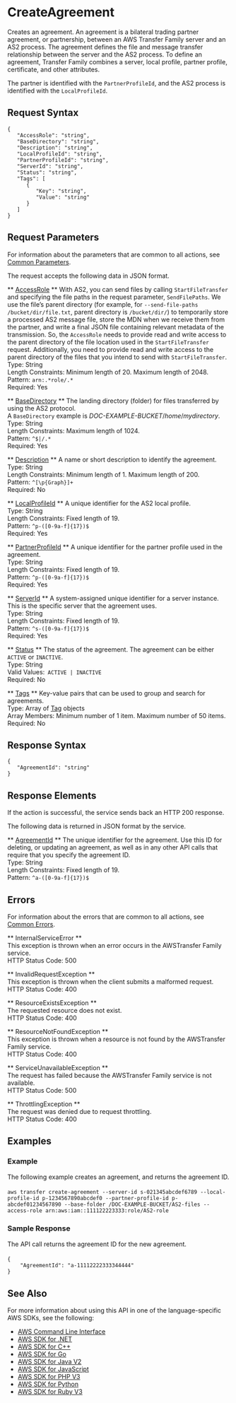 # CreateAgreement<a name="API_CreateAgreement"></a>

Creates an agreement\. An agreement is a bilateral trading partner agreement, or partnership, between an AWS Transfer Family server and an AS2 process\. The agreement defines the file and message transfer relationship between the server and the AS2 process\. To define an agreement, Transfer Family combines a server, local profile, partner profile, certificate, and other attributes\.

The partner is identified with the `PartnerProfileId`, and the AS2 process is identified with the `LocalProfileId`\.

## Request Syntax<a name="API_CreateAgreement_RequestSyntax"></a>

```
{
   "AccessRole": "string",
   "BaseDirectory": "string",
   "Description": "string",
   "LocalProfileId": "string",
   "PartnerProfileId": "string",
   "ServerId": "string",
   "Status": "string",
   "Tags": [ 
      { 
         "Key": "string",
         "Value": "string"
      }
   ]
}
```

## Request Parameters<a name="API_CreateAgreement_RequestParameters"></a>

For information about the parameters that are common to all actions, see [Common Parameters](CommonParameters.md)\.

The request accepts the following data in JSON format\.

 ** [AccessRole](#API_CreateAgreement_RequestSyntax) **   <a name="TransferFamily-CreateAgreement-request-AccessRole"></a>
With AS2, you can send files by calling `StartFileTransfer` and specifying the file paths in the request parameter, `SendFilePaths`\. We use the file’s parent directory \(for example, for `--send-file-paths /bucket/dir/file.txt`, parent directory is `/bucket/dir/`\) to temporarily store a processed AS2 message file, store the MDN when we receive them from the partner, and write a final JSON file containing relevant metadata of the transmission\. So, the `AccessRole` needs to provide read and write access to the parent directory of the file location used in the `StartFileTransfer` request\. Additionally, you need to provide read and write access to the parent directory of the files that you intend to send with `StartFileTransfer`\.  
Type: String  
Length Constraints: Minimum length of 20\. Maximum length of 2048\.  
Pattern: `arn:.*role/.*`   
Required: Yes

 ** [BaseDirectory](#API_CreateAgreement_RequestSyntax) **   <a name="TransferFamily-CreateAgreement-request-BaseDirectory"></a>
The landing directory \(folder\) for files transferred by using the AS2 protocol\.  
A `BaseDirectory` example is *DOC\-EXAMPLE\-BUCKET*/*home*/*mydirectory*\.  
Type: String  
Length Constraints: Maximum length of 1024\.  
Pattern: `^$|/.*`   
Required: Yes

 ** [Description](#API_CreateAgreement_RequestSyntax) **   <a name="TransferFamily-CreateAgreement-request-Description"></a>
A name or short description to identify the agreement\.   
Type: String  
Length Constraints: Minimum length of 1\. Maximum length of 200\.  
Pattern: `^[\p{Graph}]+`   
Required: No

 ** [LocalProfileId](#API_CreateAgreement_RequestSyntax) **   <a name="TransferFamily-CreateAgreement-request-LocalProfileId"></a>
A unique identifier for the AS2 local profile\.  
Type: String  
Length Constraints: Fixed length of 19\.  
Pattern: `^p-([0-9a-f]{17})$`   
Required: Yes

 ** [PartnerProfileId](#API_CreateAgreement_RequestSyntax) **   <a name="TransferFamily-CreateAgreement-request-PartnerProfileId"></a>
A unique identifier for the partner profile used in the agreement\.  
Type: String  
Length Constraints: Fixed length of 19\.  
Pattern: `^p-([0-9a-f]{17})$`   
Required: Yes

 ** [ServerId](#API_CreateAgreement_RequestSyntax) **   <a name="TransferFamily-CreateAgreement-request-ServerId"></a>
A system\-assigned unique identifier for a server instance\. This is the specific server that the agreement uses\.  
Type: String  
Length Constraints: Fixed length of 19\.  
Pattern: `^s-([0-9a-f]{17})$`   
Required: Yes

 ** [Status](#API_CreateAgreement_RequestSyntax) **   <a name="TransferFamily-CreateAgreement-request-Status"></a>
The status of the agreement\. The agreement can be either `ACTIVE` or `INACTIVE`\.  
Type: String  
Valid Values:` ACTIVE | INACTIVE`   
Required: No

 ** [Tags](#API_CreateAgreement_RequestSyntax) **   <a name="TransferFamily-CreateAgreement-request-Tags"></a>
Key\-value pairs that can be used to group and search for agreements\.  
Type: Array of [Tag](API_Tag.md) objects  
Array Members: Minimum number of 1 item\. Maximum number of 50 items\.  
Required: No

## Response Syntax<a name="API_CreateAgreement_ResponseSyntax"></a>

```
{
   "AgreementId": "string"
}
```

## Response Elements<a name="API_CreateAgreement_ResponseElements"></a>

If the action is successful, the service sends back an HTTP 200 response\.

The following data is returned in JSON format by the service\.

 ** [AgreementId](#API_CreateAgreement_ResponseSyntax) **   <a name="TransferFamily-CreateAgreement-response-AgreementId"></a>
The unique identifier for the agreement\. Use this ID for deleting, or updating an agreement, as well as in any other API calls that require that you specify the agreement ID\.  
Type: String  
Length Constraints: Fixed length of 19\.  
Pattern: `^a-([0-9a-f]{17})$` 

## Errors<a name="API_CreateAgreement_Errors"></a>

For information about the errors that are common to all actions, see [Common Errors](CommonErrors.md)\.

 ** InternalServiceError **   
This exception is thrown when an error occurs in the AWSTransfer Family service\.  
HTTP Status Code: 500

 ** InvalidRequestException **   
This exception is thrown when the client submits a malformed request\.  
HTTP Status Code: 400

 ** ResourceExistsException **   
The requested resource does not exist\.  
HTTP Status Code: 400

 ** ResourceNotFoundException **   
This exception is thrown when a resource is not found by the AWSTransfer Family service\.  
HTTP Status Code: 400

 ** ServiceUnavailableException **   
The request has failed because the AWSTransfer Family service is not available\.  
HTTP Status Code: 500

 ** ThrottlingException **   
The request was denied due to request throttling\.  
HTTP Status Code: 400

## Examples<a name="API_CreateAgreement_Examples"></a>

### Example<a name="API_CreateAgreement_Example_1"></a>

The following example creates an agreement, and returns the agreement ID\.

#### <a name="w197ab1c52c12c11c17b3b5"></a>

```
aws transfer create-agreement --server-id s-021345abcdef6789 --local-profile-id p-1234567890abcdef0 --partner-profile-id p-abcdef01234567890 --base-folder /DOC-EXAMPLE-BUCKET/AS2-files --access-role arn:aws:iam::111122223333:role/AS2-role
```

### Sample Response<a name="API_CreateAgreement_Example_2"></a>

The API call returns the agreement ID for the new agreement\.

#### <a name="w197ab1c52c12c11c17b5b5"></a>

```
{
    "AgreementId": "a-11112222333344444"
}
```

## See Also<a name="API_CreateAgreement_SeeAlso"></a>

For more information about using this API in one of the language\-specific AWS SDKs, see the following:
+  [AWS Command Line Interface](https://docs.aws.amazon.com/goto/aws-cli/transfer-2018-11-05/CreateAgreement) 
+  [AWS SDK for \.NET](https://docs.aws.amazon.com/goto/DotNetSDKV3/transfer-2018-11-05/CreateAgreement) 
+  [AWS SDK for C\+\+](https://docs.aws.amazon.com/goto/SdkForCpp/transfer-2018-11-05/CreateAgreement) 
+  [AWS SDK for Go](https://docs.aws.amazon.com/goto/SdkForGoV1/transfer-2018-11-05/CreateAgreement) 
+  [AWS SDK for Java V2](https://docs.aws.amazon.com/goto/SdkForJavaV2/transfer-2018-11-05/CreateAgreement) 
+  [AWS SDK for JavaScript](https://docs.aws.amazon.com/goto/AWSJavaScriptSDK/transfer-2018-11-05/CreateAgreement) 
+  [AWS SDK for PHP V3](https://docs.aws.amazon.com/goto/SdkForPHPV3/transfer-2018-11-05/CreateAgreement) 
+  [AWS SDK for Python](https://docs.aws.amazon.com/goto/boto3/transfer-2018-11-05/CreateAgreement) 
+  [AWS SDK for Ruby V3](https://docs.aws.amazon.com/goto/SdkForRubyV3/transfer-2018-11-05/CreateAgreement) 
